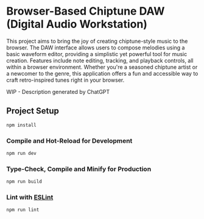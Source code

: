 # Browser-Based Chiptune DAW (Digital Audio Workstation)

This project aims to bring the joy of creating chiptune-style music to the browser. The DAW interface allows users to compose melodies using a basic waveform editor, providing a simplistic yet powerful tool for music creation. Features include note editing, tracking, and playback controls, all within a browser environment. Whether you're a seasoned chiptune artist or a newcomer to the genre, this application offers a fun and accessible way to craft retro-inspired tunes right in your browser.

WIP - Description generated by ChatGPT

## Project Setup

```sh
npm install
```

### Compile and Hot-Reload for Development

```sh
npm run dev
```

### Type-Check, Compile and Minify for Production

```sh
npm run build
```

### Lint with [ESLint](https://eslint.org/)

```sh
npm run lint
```
